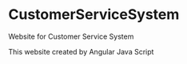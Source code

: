 # CustomerServiceSystem
Website for Customer Service System

This website created by Angular Java Script
